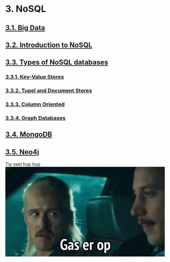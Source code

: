 # 3. NoSQL

## [3.1. Big Data](big_data.md)

## [3.2. Introduction to NoSQL](intro_noSQL.md)

## [3.3. Types of NoSQL databases](types_nosql_databases.md)

### [3.3.1. Key-Value Stores](types_nosql_databases.md#331-key-value-stores)

### [3.3.2. Tupel and Document Stores](types_nosql_databases.md#332-tupel-and-document-stores)

### [3.3.3. Column Oriented](types_nosql_databases.md#333-column-oriented)

### [3.3.4. Graph Databases](types_nosql_databases.md#334-graph-databases)

## [3.4. MongoDB](mongodb.md)

## [3.5. Neo4j](neo4j.md)

Tis veel hup hup
![Logo](./assets/new-kids-new-kids-turbo.gif)
